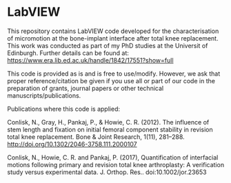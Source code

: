 # LabVIEW
This repository contains LabVIEW code developed for the characterisation of micromotion at the bone-implant interface after total knee replacement. This work was conducted as part of my PhD studies at the Universit of Edinburgh. Further details can be found at:
https://www.era.lib.ed.ac.uk/handle/1842/17551?show=full

This code is provided as is and is free to use/modify. However, we ask that proper reference/citation be given if you use all or part of our code in the preparation of grants, journal papers or other technical manuscripts/publications.


Publications where this code is applied:

Conlisk, N., Gray, H., Pankaj, P., & Howie, C. R. (2012). The influence of stem length and fixation on initial femoral component stability in revision total knee replacement. Bone & Joint Research, 1(11), 281–288. http://doi.org/10.1302/2046-3758.111.2000107

Conlisk, N., Howie, C. R. and Pankaj, P. (2017), Quantification of interfacial motions following primary and revision total knee arthroplasty: A verification study versus experimental data. J. Orthop. Res.. doi:10.1002/jor.23653
